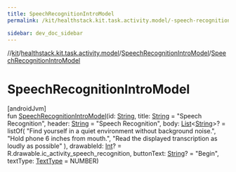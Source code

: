 ```yaml
---
title: SpeechRecognitionIntroModel
permalink: /kit/healthstack.kit.task.activity.model/-speech-recognition-intro-model/-speech-recognition-intro-model.html

sidebar: dev_doc_sidebar
---
```

//[kit](../../../index.html)/[healthstack.kit.task.activity.model](../index.html)/[SpeechRecognitionIntroModel](index.html)/[SpeechRecognitionIntroModel](-speech-recognition-intro-model.html)



# SpeechRecognitionIntroModel



[androidJvm]\
fun [SpeechRecognitionIntroModel](-speech-recognition-intro-model.html)(id: [String](https://kotlinlang.org/api/latest/jvm/stdlib/kotlin/-string/index.html), title: [String](https://kotlinlang.org/api/latest/jvm/stdlib/kotlin/-string/index.html) = &quot;Speech Recognition&quot;, header: [String](https://kotlinlang.org/api/latest/jvm/stdlib/kotlin/-string/index.html) = &quot;Speech Recognition&quot;, body: [List](https://kotlinlang.org/api/latest/jvm/stdlib/kotlin.collections/-list/index.html)&lt;[String](https://kotlinlang.org/api/latest/jvm/stdlib/kotlin/-string/index.html)&gt;? = listOf(
        &quot;Find yourself in a quiet environment without background noise.&quot;,
        &quot;Hold phone 6 inches from mouth.&quot;,
        &quot;Read the displayed transcription as loudly as possible&quot;
    ), drawableId: [Int](https://kotlinlang.org/api/latest/jvm/stdlib/kotlin/-int/index.html)? = R.drawable.ic_activity_speech_recognition, buttonText: [String](https://kotlinlang.org/api/latest/jvm/stdlib/kotlin/-string/index.html)? = &quot;Begin&quot;, textType: [TextType](../../healthstack.kit.ui/-text-type/index.html) = NUMBER)




